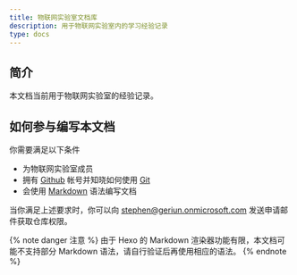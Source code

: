 ```yaml
---
title: 物联网实验室文档库
description: 用于物联网实验室内的学习经验记录
type: docs
---
```


## 简介

本文档当前用于物联网实验室的经验记录。

## 如何参与编写本文档

你需要满足以下条件

- 为物联网实验室成员
- 拥有 [Github](https://github.com/) 帐号并知晓如何使用 [Git](https://git-scm.com/)
- 会使用 [Markdown](https://markdown.com.cn/intro.html) 语法编写文档

当你满足上述要求时，你可以向 [stephen@geriun.onmicrosoft.com](mailto:stephen@geriun.onmicrosoft.com) 发送申请邮件获取仓库权限。

{% note danger 注意 %}
由于 Hexo 的 Markdown 渲染器功能有限，本文档可能不支持部分 Markdown 语法，请自行验证后再使用相应的语法。
{% endnote %}
